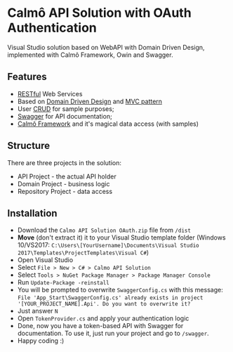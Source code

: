 # Calmô API Solution with OAuth Authentication

Visual Studio solution based on WebAPI with Domain Driven Design, implemented with Calmô Framework, Owin and Swagger.

## Features
- [RESTful](https://docs.oracle.com/javaee/6/tutorial/doc/gijqy.html) Web Services
- Based on [Domain Driven Design](https://www.wikiwand.com/en/Domain-driven_design) and [MVC pattern](https://www.wikiwand.com/en/Model%E2%80%93view%E2%80%93controller)
- User [CRUD](https://www.wikiwand.com/en/Create,_read,_update_and_delete) for sample purposes;
- [Swagger](https://swagger.io/) for API documentation;
- [Calmô Framework](https://github.com/calmo-framework/calmo-net) and it's magical data access (with samples)

## Structure
There are three projects in the solution:
- API Project - the actual API holder
- Domain Project - business logic
- Repository Project - data access

## Installation
- Download the ```Calmo API Solution OAuth.zip``` file from ```/dist```
- **Move** (don't extract it) it to your Visual Studio template folder (Windows 10/VS2017: ```C:\Users\[YourUsername]\Documents\Visual Studio 2017\Templates\ProjectTemplates\Visual C#```)
- Open Visual Studio
- Select ```File > New > C# > Calmo API Solution```
- Select ```Tools > NuGet Package Manager > Package Manager Console ```
- Run ```Update-Package -reinstall```
- You will be prompted to overwrite ```SwaggerConfig.cs``` with this message: ```File 'App_Start\SwaggerConfig.cs' already exists in project '[YOUR_PROJECT_NAME].Api'. Do you want to overwrite it?```
- Just answer ```N```
- Open ```TokenProvider.cs``` and apply your authentication logic
- Done, now you have a token-based API with Swagger for documentation. To use it, just run your project and go to ```/swagger```.
- Happy coding :)